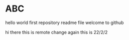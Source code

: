 # ABC
hello world 
first repository
 readme file 
 welcome to github
 
hi there this is remote change
again
this is 22/2/2